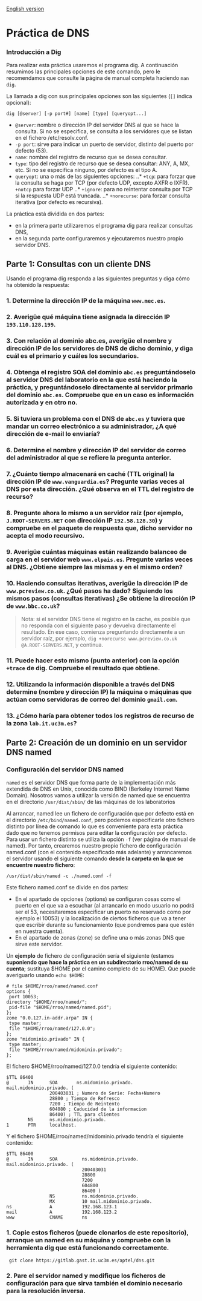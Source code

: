 [English version](README_EN.md)

# Práctica de DNS

### Introducción a Dig
Para realizar esta práctica usaremos el programa dig. A continuación resumimos las principales opciones de este comando, pero le recomendamos que consulte la página de manual completa haciendo `man dig`.

La llamada a dig con sus principales opciones son las siguientes (`[]` indica opcional):
```
dig [@server] [-p port#] [name] [type] [queryopt...] 
```
* `@server`: nombre o dirección IP del servidor DNS al que se hace la consulta. Si no se especifica, se consulta a los servidores que se listan en el fichero /etc/resolv.conf.
* `-p port`: sirve para indicar un puerto de servidor, distinto del puerto por defecto (53).
* `name`: nombre del registro de recurso que se desea consultar.
* `type`: tipo del registro de recurso que se desea consultar: ANY, A, MX, etc. Si no se especifica ninguno, por defecto es el tipo A.
* `queryopt`: una o más de las siguientes opciones:
..* `+tcp`: para forzar que la consulta se haga por TCP (por defecto UDP, excepto AXFR o IXFR). `+notcp` para forzar UDP
..* `+ignore`: para no reintentar consulta por TCP si la respuesta UDP está truncada.
..* `+norecurse`: para forzar consulta iterativa (por defecto es recursiva).


La práctica está dividida en dos partes: 
* en la primera parte utilizaremos el programa dig para realizar consultas DNS, 
* en la segunda parte configuraremos y ejecutaremos nuestro propio servidor DNS.

## Parte 1: Consultas con un cliente DNS
Usando el programa dig responda a las siguientes preguntas y diga cómo ha obtenido la respuesta:
### 1. Determine la dirección IP de la máquina `www.mec.es`.
### 2. Averigüe qué máquina tiene asignada la dirección IP `193.110.128.199`.
### 3. Con relación al dominio abc.es, averigüe el nombre y dirección IP de los servidores de DNS de dicho dominio, y diga cuál es el primario y cuáles los secundarios.
### 4. Obtenga el registro SOA del dominio `abc.es` preguntándoselo al servidor DNS del laboratorio en la que está haciendo la práctica, y preguntándoselo directamente al servidor primario del dominio `abc.es`. Compruebe que en un caso es información autorizada y en otro no.
### 5. Si tuviera un problema con el DNS de `abc.es` y tuviera que mandar un correo electrónico a su administrador, ¿A qué dirección de e-mail lo enviaría?
### 6. Determine el nombre y dirección IP del servidor de correo del administrador al que se refiere la pregunta anterior.
### 7. ¿Cuánto tiempo almacenará en caché (TTL original) la dirección IP de `www.vanguardia.es`? Pregunte varias veces al DNS por esta dirección. ¿Qué observa en el TTL del registro de recurso?
### 8. Pregunte ahora lo mismo a un servidor raíz (por ejemplo, `J.ROOT-SERVERS.NET` con dirección IP `192.58.128.30`) y compruebe en el paquete de respuesta que, dicho servidor no acepta el modo recursivo.
### 9. Averigüe cuántas máquinas están realizando balanceo de carga en el servidor web `www.elpais.es`. Pregunte varias veces al DNS. ¿Obtiene siempre las mismas y en el mismo orden?
### 10. Haciendo consultas iterativas, averigüe la dirección IP de `www.pcreview.co.uk`. ¿Qué pasos ha dado? Siguiendo los mismos pasos (consultas iterativas) ¿Se obtiene la dirección IP de `www.bbc.co.uk`?

> Nota: si el servidor DNS tiene el registro en la cache, es posible que no responda con el siguiente paso y devuelva directamente el resultado. En ese caso, comienza preguntando directamente a un servidor raíz, por ejemplo, `dig +norecurse www.pcreview.co.uk @A.ROOT-SERVERS.NET`, y continua.

### 11. Puede hacer esto mismo (punto anterior) con la opción `+trace` de dig. Compruebe el resultado que obtiene.
### 12. Utilizando la información disponible a través del DNS determine (nombre y dirección IP) la máquina o máquinas que actúan como servidoras de correo del dominio `gmail.com`.
### 13. ¿Cómo haría para obtener todos los registros de recurso de la zona `lab.it.uc3m.es`?

## Parte 2:  Creación de un dominio en un servidor DNS named

### Configuración del servidor DNS named

`named` es el servidor DNS que forma parte de la implementación más extendida de DNS en Unix, conocida como BIND (Berkeley Internet Name Domain). Nosotros vamos a utilizar la versión de named que se encuentra en el directorio `/usr/dist/sbin/` de las máquinas de los laboratorios

Al arrancar, named lee un fichero de configuración que por defecto está en el directorio `/etc/bind/named.conf`, pero podemos especificarle otro fichero distinto por línea de comando lo que es conveniente para esta práctica dado que no tenemos permisos para editar la configuración por defecto. Para usar un fichero distinto se utiliza la opción `-f` (ver página de manual de named). 
Por tanto, crearemos nuestro propio fichero de configuración named.conf (con el contenido especificado más adelante) y arrancaremos el servidor usando el siguiente comando **desde la carpeta en la que se encuentre nuestro fichero**:

```
/usr/dist/sbin/named -c ./named.conf -f
```

Este fichero named.conf se divide en dos partes:
* En el apartado de opciones (options) se configuran cosas como el puerto en el que va a escuchar (al arrancarlo en modo usuario no podrá ser el 53, necesitaremos especificar un puerto no reservado como por ejemplo el 10053) y la localización de ciertos ficheros que va a tener que escribir durante su funcionamiento (que pondremos para que estén en nuestra cuenta).
* En el apartado de zonas (zone) se define una o más zonas DNS que sirve este servidor.

Un **ejemplo** de fichero de configuración sería el siguiente (estamos **suponiendo que hace la práctica en un subdirectorio rroo/named de su cuenta**; sustituya $HOME por el camino completo de su HOME). Que puede averiguarlo usando `echo $HOME`:

```
# file $HOME/rroo/named/named.conf
options {
 port 10053;
directory "$HOME/rroo/named/";
 pid-file "$HOME/rroo/named/named.pid";
};
zone "0.0.127.in-addr.arpa" IN {
 type master;
 file "$HOME/rroo/named/127.0.0";
};
zone "midominio.privado" IN {
 type master;
 file "$HOME/rroo/named/midominio.privado";
};
```
El fichero $HOME/rroo/named/127.0.0 tendría el siguiente contenido:
```
$TTL 86400
@       IN      SOA       ns.midominio.privado.       mail.midominio.privado. (
                200403031 ; Numero de Serie: Fecha+Numero
                28800 ; Tiempo de Refresco
                7200 ; Tiempo de Reintento
                604080 ; Caducidad de la informacion
                86400) ; TTL para clientes
        NS      ns.midominio.privado.
1       PTR     localhost.

```

Y el fichero $HOME/rroo/named/midominio.privado tendría el siguiente contenido:
```
$TTL 86400
@       IN      SOA         ns.midominio.privado.       mail.midominio.privado. (
                            200403031
                            28800
                            7200
                            604800
                            86400 )
                NS          ns.midominio.privado.
                MX          10 mail.midominio.privado.
ns              A           192.168.123.1
mail            A           192.168.123.2
www             CNAME       ns
```
### 1. Copie estos ficheros (puede clonarlos de este repositorio), arranque un named en su máquina y compruebe con la herramienta dig que está funcionando correctamente.
```
 git clone https://gitlab.gast.it.uc3m.es/aptel/dns.git
 ```
### 2. Pare el servidor named y modifique los ficheros de configuración para que sirva también el dominio necesario para la resolución inversa.
